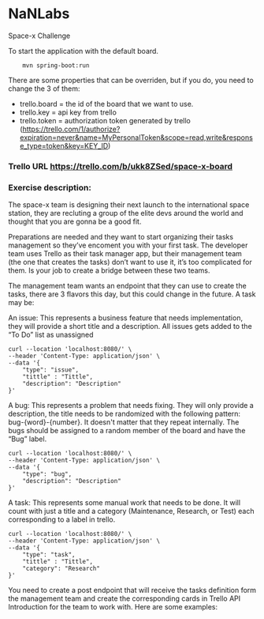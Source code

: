 # NaNLabs
Space-x Challenge

To start the application with the default board.

```
    mvn spring-boot:run
```
There are some properties that can be overriden, but if you do, you need to change the 3 of them:
- trello.board = the id of the board that we want to use.
- trello.key = api key from trello
- trello.token = authorization token generated by trello (https://trello.com/1/authorize?expiration=never&name=MyPersonalToken&scope=read,write&response_type=token&key=KEY_ID)

<!--
```
mvn spring-boot:run -Dtrello.board=BOARD_ID -Dtrello.key=KEY_ID -Dtrello.token=TOKEN_ID
```
-->
### Trello URL <https://trello.com/b/ukk8ZSed/space-x-board>

### Exercise description:

The space-x team is designing their next launch to the international space station, they are recluting a group of the elite devs around the world and thought that you are gonna be a good fit. 


Preparations are needed and they want to start organizing their tasks management so they’ve encoment you with your first task. The developer team uses Trello as their task manager app, but their management team (the one that creates the tasks) don’t want to use it, it’s too complicated for them. Is your job to create a bridge between these two teams.


The management team wants an endpoint that they can use to create the tasks, there are 3 flavors this day, but this could change in the future. A task may be:

An issue: This represents a business feature that needs implementation, they will provide a short title and a description. All issues gets added to the “To Do” list as unassigned
```
curl --location 'localhost:8080/' \
--header 'Content-Type: application/json' \
--data '{
    "type": "issue",
    "tittle" : "Tittle",
    "description": "Description"
}'
```

A bug: This represents a problem that needs fixing. They will only provide a description, the title needs to be randomized with the following pattern: bug-{word}-{number}. It doesn't matter that they repeat internally. The bugs should be assigned to a random member of the board and have the “Bug” label.
```
curl --location 'localhost:8080/' \
--header 'Content-Type: application/json' \
--data '{
    "type": "bug",
    "description": "Description"
}'
```
A task: This represents some manual work that needs to be done. It will count with just a title and a category (Maintenance, Research, or Test) each corresponding to a label in trello. 
```
curl --location 'localhost:8080/' \
--header 'Content-Type: application/json' \
--data '{
    "type": "task",
    "tittle" : "Tittle",
    "category": "Research" 
}'
```
You need to create a post endpoint that will receive the tasks definition form the management team and create the corresponding cards in Trello API Introduction for the team to work with. Here are some examples: